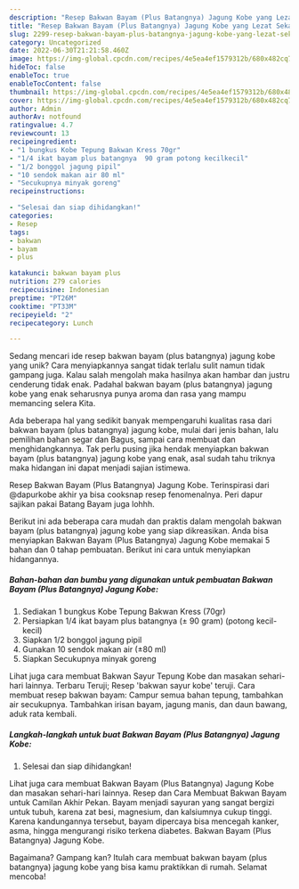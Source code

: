 ```yaml
---
description: "Resep Bakwan Bayam (Plus Batangnya) Jagung Kobe yang Lezat Sekali"
title: "Resep Bakwan Bayam (Plus Batangnya) Jagung Kobe yang Lezat Sekali"
slug: 2299-resep-bakwan-bayam-plus-batangnya-jagung-kobe-yang-lezat-sekali
category: Uncategorized
date: 2022-06-30T21:21:58.460Z
image: https://img-global.cpcdn.com/recipes/4e5ea4ef1579312b/680x482cq70/bakwan-bayam-plus-batangnya-jagung-kobe-foto-resep-utama.jpg
hideToc: false
enableToc: true
enableTocContent: false
thumbnail: https://img-global.cpcdn.com/recipes/4e5ea4ef1579312b/680x482cq70/bakwan-bayam-plus-batangnya-jagung-kobe-foto-resep-utama.jpg
cover: https://img-global.cpcdn.com/recipes/4e5ea4ef1579312b/680x482cq70/bakwan-bayam-plus-batangnya-jagung-kobe-foto-resep-utama.jpg
author: Admin
authorAv: notfound
ratingvalue: 4.7
reviewcount: 13
recipeingredient:
- "1 bungkus Kobe Tepung Bakwan Kress 70gr"
- "1/4 ikat bayam plus batangnya  90 gram potong kecilkecil"
- "1/2 bonggol jagung pipil"
- "10 sendok makan air 80 ml"
- "Secukupnya minyak goreng"
recipeinstructions:

- "Selesai dan siap dihidangkan!"
categories:
- Resep
tags:
- bakwan
- bayam
- plus

katakunci: bakwan bayam plus 
nutrition: 279 calories
recipecuisine: Indonesian
preptime: "PT26M"
cooktime: "PT33M"
recipeyield: "2"
recipecategory: Lunch

---
```





Sedang mencari ide resep bakwan bayam (plus batangnya) jagung kobe yang unik? Cara menyiapkannya sangat tidak terlalu sulit namun tidak gampang juga. Kalau salah mengolah maka hasilnya akan hambar dan justru cenderung tidak enak. Padahal bakwan bayam (plus batangnya) jagung kobe yang enak seharusnya punya aroma dan rasa yang mampu memancing selera Kita.





Ada beberapa hal yang sedikit banyak mempengaruhi kualitas rasa dari bakwan bayam (plus batangnya) jagung kobe, mulai dari jenis bahan, lalu pemilihan bahan segar dan Bagus, sampai cara membuat dan menghidangkannya. Tak perlu pusing jika hendak menyiapkan bakwan bayam (plus batangnya) jagung kobe yang enak,      asal sudah tahu triknya maka hidangan ini dapat menjadi sajian istimewa.














Resep Bakwan Bayam (Plus Batangnya) Jagung Kobe. Terinspirasi dari @dapurkobe akhir ya bisa cooksnap resep fenomenalnya. Peri dapur sajikan pakai Batang Bayam juga lohhh.






Berikut ini ada beberapa cara mudah dan praktis dalam mengolah bakwan bayam (plus batangnya) jagung kobe yang siap dikreasikan. Anda bisa menyiapkan Bakwan Bayam (Plus Batangnya) Jagung Kobe memakai 5 bahan dan 0 tahap pembuatan. Berikut ini cara untuk menyiapkan hidangannya.

<!--inarticleads1-->

##### Bahan-bahan dan bumbu yang digunakan untuk pembuatan Bakwan Bayam (Plus Batangnya) Jagung Kobe:

1. Sediakan 1 bungkus Kobe Tepung Bakwan Kress (70gr)
1. Persiapkan 1/4 ikat bayam plus batangnya (± 90 gram) (potong kecil-kecil)
1. Siapkan 1/2 bonggol jagung pipil
1. Gunakan 10 sendok makan air (±80 ml)
1. Siapkan Secukupnya minyak goreng


Lihat juga cara membuat Bakwan Sayur Tepung Kobe dan masakan sehari-hari lainnya. Terbaru Teruji; Resep &#39;bakwan sayur kobe&#39; teruji. Cara membuat resep bakwan bayam: Campur semua bahan tepung, tambahkan air secukupnya. Tambahkan irisan bayam, jagung manis, dan daun bawang, aduk rata kembali. 

<!--inarticleads2-->

##### Langkah-langkah untuk buat Bakwan Bayam (Plus Batangnya) Jagung Kobe:


1. Selesai dan siap dihidangkan!

Lihat juga cara membuat Bakwan Bayam (Plus Batangnya) Jagung Kobe dan masakan sehari-hari lainnya. Resep dan Cara Membuat Bakwan Bayam untuk Camilan Akhir Pekan. Bayam menjadi sayuran yang sangat bergizi untuk tubuh, karena zat besi, magnesium, dan kalsiumnya cukup tinggi. Karena kandungannya tersebut, bayam dipercaya bisa mencegah kanker, asma, hingga mengurangi risiko terkena diabetes. Bakwan Bayam (Plus Batangnya) Jagung Kobe. 

Bagaimana? Gampang kan? Itulah cara membuat bakwan bayam (plus batangnya) jagung kobe yang bisa kamu praktikkan di rumah. Selamat mencoba!
